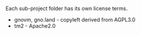 Each sub-project folder has its own license terms.

* gnovm, gno.land - copyleft derived from AGPL3.0
* tm2 - Apache2.0

